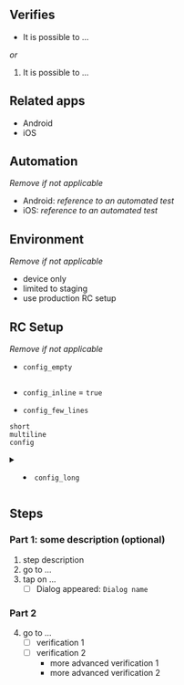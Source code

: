 ## Verifies
- It is possible to ...

_or_
1. It is possible to ...

## Related apps
- Android
- iOS

## Automation
_Remove if not applicable_
- Android: _reference to an automated test_
- iOS: _reference to an automated test_

## Environment
_Remove if not applicable_
- device only
- limited to staging
- use production RC setup

## RC Setup
_Remove if not applicable_
- `config_empty`
```
```

- `config_inline` = `true`

- `config_few_lines`
```
short
multiline
config
```

<details>
<summary>

- `config_long`

</summary>
<p>

```json
{
  "json": "a long json definition"
}
```
</details>

## Steps
### Part 1: some description (optional)
1. step description
2. go to ...
3. tap on ...
    - [ ] Dialog appeared: `Dialog name`

### Part 2
4. go to ...
    - [ ] verification 1
    - [ ] verification 2
       - more advanced verification 1
       - more advanced verification 2
